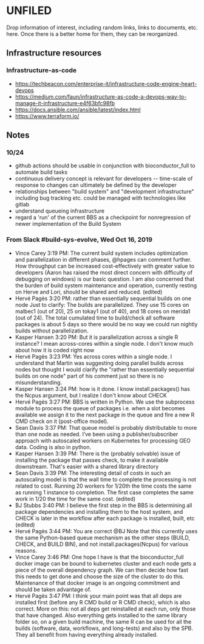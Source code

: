 # UNFILED

Drop information of interest, including random links, 
links to documents, etc. here. Once there is a better home for them, 
they can be reorganized.


## Infrastructure resources

### Infrastructure-as-code

- https://techbeacon.com/enterprise-it/infrastructure-code-engine-heart-devops
- https://medium.com/faun/infrastructure-as-code-a-devops-way-to-manage-it-infrastructure-e4f63bfc98fb
- https://docs.ansible.com/ansible/latest/index.html
- https://www.terraform.io/


## Notes

### 10/24 

- github actions should be usable in conjunction with bioconductor_full to automate build tasks
- continuous delivery concept is relevant for developers -- time-scale of response to changes can ultimately be defined by the developer
- relationships between "build system" and "development infrastructure" including bug tracking etc. could be managed with technologies like gitlab
- understand queueing infrastructure
- regard a 'run' of the current BBS as a checkpoint for nonregression of newer implementation of the Build System

### From Slack #build-sys-evolve, Wed Oct 16, 2019

- Vince Carey 3:19 PM: The current build system includes optimization and parallelization in different phases, @hpages can comment further.  How throughput can be increased cost-effectively with greater value to developers (Aaron has raised the most direct concern with difficulty of debugging on windows) is our basic question.  I am also concerned that the burden of build system  maintenance and operation, currently resting on Herve and Lori, should be shared and reduced. (edited) 
- Hervé Pagès 3:20 PM: rather than essentially sequential builds on one node Just to clarify:  The builds are parallelized. They use 15 cores on malbec1 (out of 20), 25 on tokay1 (out of 40), and 18 cores on merida1 (out of 24). The total cumulated time to build/check all software packages is about 5 days so there would be no way we could run nightly builds without parallelization.
- Kasper Hansen 3:20 PM: But it is parallelization across a single R instance? I mean across-cores within a single node. I don't know much about how it is coded right now
- Hervé Pagès 3:23 PM: Yes across cores within a single node. I understand that Martin was suggesting doing parallel builds across nodes but thought I would clarify the "rather than essentially sequential builds on one node" part of his comment just so there is no misunderstanding.
- Kasper Hansen 3:24 PM: how is it done. I know install.packages() has the Ncpus argument, but I realize I don't know about CHECK
- Hervé Pagès 3:27 PM: BBS is written in Python. We use the subprocess module to process the queue of packages i.e. when a slot becomes available we assign it to the next package in the queue and fire a new R CMD check on it (post-office model).
- Sean Davis 3:37 PM: That queue model is probably distributable to more than one node as needed. I’ve been using a publisher/subscriber approach with autoscaled workers on Kubernetes for processing GEO data. Coding is also in python.
- Kasper Hansen 3:39 PM: There is the (probably solvable) issue of installing the package that passes check, to make it available downstream. That's easier with a shared library directory
- Sean Davis 3:39 PM: The interesting detail of costs in such an autoscaling model is that the wall time to complete the processing is not related to cost. Running 20 workers for 1/20th the time costs the same as running 1 instance to completion. The first case completes the same work in 1/20 the time for the same cost. (edited) 
- BJ Stubbs 3:40 PM:  I believe the first step in the BBS is determining all package dependencies and installing them to the host system, and CHECK is later in the workflow after each package is installed, built, etc (edited) 
- Hervé Pagès 3:44 PM: You are correct @BJ Note that this currently uses the same Python-based queue mechanism as the other steps (BUILD, CHECK, and BUILD BIN), and not install.packages(Ncpus) for various reasons.
- Vince Carey 3:46 PM: One hope I have is that the bioconductor_full docker image can be bound to kubernetes cluster and each node gets a piece of the overall dependency graph.  We can then decide how fast this needs to get done and choose the size of the cluster to do this.  Maintenance of that docker image is an ongoing commitment and should be taken advantage of.
- Hervé Pagès 3:47 PM: I think your main point was that all deps are installed first (before any R CMD build or R CMD check), which is also correct. More on this: not all deps get reinstalled at each run, only those that have changed. Also everything gets installed to the same library folder so, on a given build machine, the same R can be used for all the builds (software, data, workflows, and long-tests) and also by the SPB. They all benefit from having everything already installed. 



